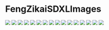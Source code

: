 # FengZikaiSDXLImages
![](ComfyUI_00481_.png)
![](ComfyUI_00482_.png)
![](ComfyUI_00485_.png)
![](ComfyUI_00496_.png)
![](ComfyUI_00502_.png)
![](ComfyUI_00510_.png)
![](ComfyUI_00528_.png)
![](ComfyUI_00549_.png)
![](ComfyUI_00551_.png)
![](ComfyUI_00561_.png)
![](ComfyUI_00563_.png)
![](ComfyUI_00566_.png)
![](ComfyUI_00567_.png)
![](ComfyUI_00569_.png)
![](ComfyUI_00576_.png)
![](ComfyUI_00585_.png)
